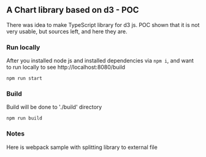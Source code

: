 ## A Chart library based on d3 - POC
There was idea to make TypeScript library for d3 js. 
POC shown that it is not very usable, but sources left, and here they are.

### Run locally
After you installed node js and installed dependencies via ```npm i```, and want to run locally to see http://localhost:8080/build
```
npm run start
```

### Build
Build will be done to './build' directory
```
npm run build
```

### Notes
Here is webpack sample with splitting library to external file
